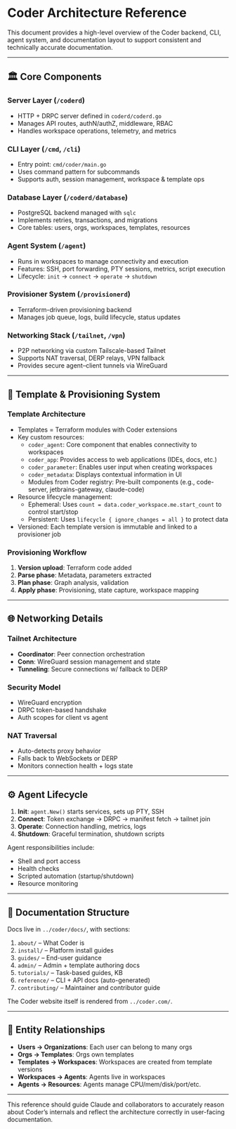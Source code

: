 # Coder Architecture Reference

This document provides a high-level overview of the Coder backend, CLI, agent system, and documentation layout to support consistent and technically accurate documentation.

---

## 🏛️ Core Components

### Server Layer (`/coderd`)
- HTTP + DRPC server defined in `coderd/coderd.go`
- Manages API routes, authN/authZ, middleware, RBAC
- Handles workspace operations, telemetry, and metrics

### CLI Layer (`/cmd`, `/cli`)
- Entry point: `cmd/coder/main.go`
- Uses command pattern for subcommands
- Supports auth, session management, workspace & template ops

### Database Layer (`/coderd/database`)
- PostgreSQL backend managed with `sqlc`
- Implements retries, transactions, and migrations
- Core tables: users, orgs, workspaces, templates, resources

### Agent System (`/agent`)
- Runs in workspaces to manage connectivity and execution
- Features: SSH, port forwarding, PTY sessions, metrics, script execution
- Lifecycle: `init` → `connect` → `operate` → `shutdown`

### Provisioner System (`/provisionerd`)
- Terraform-driven provisioning backend
- Manages job queue, logs, build lifecycle, status updates

### Networking Stack (`/tailnet`, `/vpn`)
- P2P networking via custom Tailscale-based Tailnet
- Supports NAT traversal, DERP relays, VPN fallback
- Provides secure agent–client tunnels via WireGuard

---

## 🧱 Template & Provisioning System

### Template Architecture
- Templates = Terraform modules with Coder extensions
- Key custom resources:
  - `coder_agent`: Core component that enables connectivity to workspaces
  - `coder_app`: Provides access to web applications (IDEs, docs, etc.)
  - `coder_parameter`: Enables user input when creating workspaces
  - `coder_metadata`: Displays contextual information in UI
  - Modules from Coder registry: Pre-built components (e.g., code-server, jetbrains-gateway, claude-code)
- Resource lifecycle management:
  - Ephemeral: Uses `count = data.coder_workspace.me.start_count` to control start/stop
  - Persistent: Uses `lifecycle { ignore_changes = all }` to protect data
- Versioned: Each template version is immutable and linked to a provisioner job

### Provisioning Workflow
1. **Version upload**: Terraform code added
2. **Parse phase**: Metadata, parameters extracted
3. **Plan phase**: Graph analysis, validation
4. **Apply phase**: Provisioning, state capture, workspace mapping

---

## 🌐 Networking Details

### Tailnet Architecture
- **Coordinator**: Peer connection orchestration
- **Conn**: WireGuard session management and state
- **Tunneling**: Secure connections w/ fallback to DERP

### Security Model
- WireGuard encryption
- DRPC token-based handshake
- Auth scopes for client vs agent

### NAT Traversal
- Auto-detects proxy behavior
- Falls back to WebSockets or DERP
- Monitors connection health + logs state

---

## ⚙️ Agent Lifecycle

1. **Init**: `agent.New()` starts services, sets up PTY, SSH
2. **Connect**: Token exchange → DRPC → manifest fetch → tailnet join
3. **Operate**: Connection handling, metrics, logs
4. **Shutdown**: Graceful termination, shutdown scripts

Agent responsibilities include:
- Shell and port access
- Health checks
- Scripted automation (startup/shutdown)
- Resource monitoring

---

## 📁 Documentation Structure

Docs live in `../coder/docs/`, with sections:
1. `about/` – What Coder is
2. `install/` – Platform install guides
3. `guides/` – End-user guidance
4. `admin/` – Admin + template authoring docs
5. `tutorials/` – Task-based guides, KB
6. `reference/` – CLI + API docs (auto-generated)
7. `contributing/` – Maintainer and contributor guide

The Coder website itself is rendered from `../coder.com/`.

---

## 🔁 Entity Relationships

- **Users → Organizations**: Each user can belong to many orgs
- **Orgs → Templates**: Orgs own templates
- **Templates → Workspaces**: Workspaces are created from template versions
- **Workspaces → Agents**: Agents live in workspaces
- **Agents → Resources**: Agents manage CPU/mem/disk/port/etc.

---

This reference should guide Claude and collaborators to accurately reason about Coder’s internals and reflect the architecture correctly in user-facing documentation.
